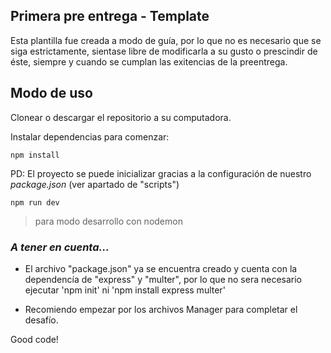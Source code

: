 ## Primera pre entrega - Template

Esta plantilla fue creada a modo de guía, por lo que no es necesario que se siga estrictamente, sientase libre de modificarla a su gusto o prescindir de éste, siempre y cuando se cumplan las exitencias de la preentrega.

## Modo de uso

Clonear o descargar el repositorio a su computadora.

Instalar dependencias para comenzar:

    npm install

PD: El proyecto se puede inicializar gracias a la configuración de nuestro _package.json_ (ver apartado de "scripts")

    npm run dev

> para modo desarrollo con nodemon

### _A tener en cuenta..._

- El archivo "package.json" ya se encuentra creado y cuenta con la dependencía de "express" y "multer", por lo que no sera necesario ejecutar 'npm init' ni 'npm install express multer'

- Recomiendo empezar por los archivos Manager para completar el desafío.

Good code!
